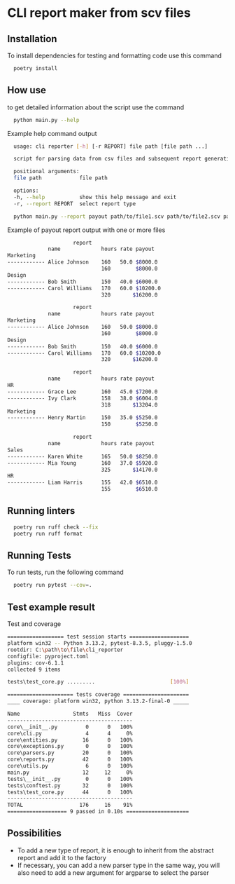 
# CLI report maker from scv files



## Installation

To install dependencies for testing and formatting code use this command

```bash
  poetry install
```
    
## How use

to get detailed information about the script use the command

```bash
  python main.py --help
```
Example help command output
```bash
  usage: cli reporter [-h] [-r REPORT] file path [file path ...]

  script for parsing data from csv files and subsequent report generation

  positional arguments:
  file path            file path

  options:
  -h, --help           show this help message and exit
  -r, --report REPORT  select report type
```

```bash
  python main.py --report payout path/to/file1.scv path/to/file2.scv path/to/file3.scv
```

Example of payout report output with one or more files

```bash
                     report
             name             hours rate payout
Marketing
------------ Alice Johnson    160   50.0 $8000.0
                              160        $8000.0
Design
------------ Bob Smith        150   40.0 $6000.0
------------ Carol Williams   170   60.0 $10200.0
                              320       $16200.0
```

```bash
                     report
             name             hours rate payout
Marketing
------------ Alice Johnson    160   50.0 $8000.0
                              160        $8000.0
Design
------------ Bob Smith        150   40.0 $6000.0
------------ Carol Williams   170   60.0 $10200.0
                              320       $16200.0

                     report
             name             hours rate payout
HR
------------ Grace Lee        160   45.0 $7200.0
------------ Ivy Clark        158   38.0 $6004.0
                              318       $13204.0
Marketing
------------ Henry Martin     150   35.0 $5250.0
                              150        $5250.0

                     report
             name             hours rate payout
Sales
------------ Karen White      165   50.0 $8250.0
------------ Mia Young        160   37.0 $5920.0
                              325       $14170.0
HR
------------ Liam Harris      155   42.0 $6510.0
                              155        $6510.0
```
## Running linters

```bash
  poetry run ruff check --fix
  poetry run ruff format
```

## Running Tests

To run tests, run the following command

```bash
  poetry run pytest --cov=.
```


## Test example result

Test and coverage

```bash
================== test session starts ===================
platform win32 -- Python 3.13.2, pytest-8.3.5, pluggy-1.5.0
rootdir: C:\path\to\file\cli_reporter
configfile: pyproject.toml
plugins: cov-6.1.1
collected 9 items

tests\test_core.py .........                        [100%]

===================== tests coverage =====================
____ coverage: platform win32, python 3.13.2-final-0 _____

Name                 Stmts   Miss  Cover
----------------------------------------
core\__init__.py         0      0   100%
core\cli.py              4      4     0%
core\entities.py        16      0   100%
core\exceptions.py       0      0   100%
core\parsers.py         20      0   100%
core\reports.py         42      0   100%
core\utils.py            6      0   100%
main.py                 12     12     0%
tests\__init__.py        0      0   100%
tests\conftest.py       32      0   100%
tests\test_core.py      44      0   100%
----------------------------------------
TOTAL                  176     16    91%
=================== 9 passed in 0.10s ====================
```


## Possibilities

- To add a new type of report, it is enough to inherit from the abstract report and add it to the factory
- If necessary, you can add a new parser type in the same way, you will also need to add a new argument for argparse to select the parser



